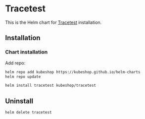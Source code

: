 # Tracetest

This is the Helm chart for [Tracetest](https://github.com/kubeshop/tracetest) installation.

## Installation

### Chart installation

Add repo:

```sh
helm repo add kubeshop https://kubeshop.github.io/helm-charts
helm repo update

```

```sh
helm install tracetest kubeshop/tracetest
```

## Uninstall

```sh
helm delete tracetest
```
